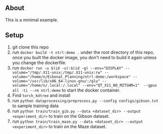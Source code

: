 ## About
This is a minimal example. 

## Setup
1. git clone this repo
2. run `docker build -t ntrl:demo .` under the root directory of this repo, once you built the docker image, you don't need to build it again unless you change the dockerfile.
3. run `docker run -u $(id -u):$(id -g) --env="DISPLAY" --volume="/tmp/.X11-unix:/tmp/.X11-unix:rw" --volume="/home/n/Eikonal_Planning/ntrl-demo:/workspace" --volume="/usr/lib/x86_64-linux-gnu/:/glu" --volume="/home/n/.local:/.local" --env="QT_X11_NO_MITSHM=1"  --gpus all -ti --rm ntrl:demo` to start the docker container.
4. Find `torch_kdtree` and install
5. run `python dataprocessing/preprocess.py --config configs/gibson.txt ` to sample training data
6. run `python train/train_gib.py --data <dataset_dir> --output <experiment_dir>` to train on the Gibson dataset.
7. run `python train/train_maze.py --data <dataset_dir> --output <experiment_dir>` to train on the Maze dataset.
